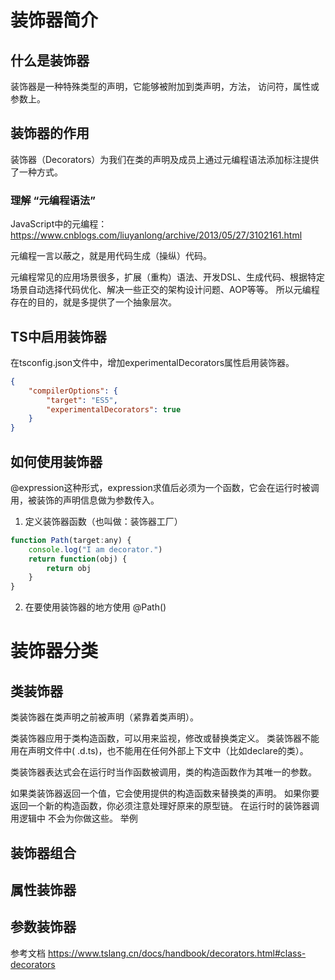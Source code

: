 # 装饰器简介
## 什么是装饰器
装饰器是一种特殊类型的声明，它能够被附加到类声明，方法， 访问符，属性或参数上。
## 装饰器的作用
装饰器（Decorators）为我们在类的声明及成员上通过元编程语法添加标注提供了一种方式。

### 理解 “元编程语法”
JavaScript中的元编程：https://www.cnblogs.com/liuyanlong/archive/2013/05/27/3102161.html

元编程一言以蔽之，就是用代码生成（操纵）代码。

元编程常见的应用场景很多，扩展（重构）语法、开发DSL、生成代码、根据特定场景自动选择代码优化、解决一些正交的架构设计问题、AOP等等。
所以元编程存在的目的，就是多提供了一个抽象层次。

## TS中启用装饰器
在tsconfig.json文件中，增加experimentalDecorators属性启用装饰器。
```json
{
    "compilerOptions": {
        "target": "ES5",
        "experimentalDecorators": true
    }
}
```
## 如何使用装饰器
@expression这种形式，expression求值后必须为一个函数，它会在运行时被调用，被装饰的声明信息做为参数传入。
1. 定义装饰器函数（也叫做：装饰器工厂）
```js
function Path(target:any) {
    console.log("I am decorator.")
    return function(obj) {
        return obj
    }
}
```
2. 在要使用装饰器的地方使用 @Path()
# 装饰器分类
## 类装饰器
类装饰器在类声明之前被声明（紧靠着类声明）。 

类装饰器应用于类构造函数，可以用来监视，修改或替换类定义。
类装饰器不能用在声明文件中( .d.ts)，也不能用在任何外部上下文中（比如declare的类）。

类装饰器表达式会在运行时当作函数被调用，类的构造函数作为其唯一的参数。

如果类装饰器返回一个值，它会使用提供的构造函数来替换类的声明。
如果你要返回一个新的构造函数，你必须注意处理好原来的原型链。 在运行时的装饰器调用逻辑中 不会为你做这些。
举例

## 装饰器组合
## 属性装饰器
## 参数装饰器

参考文档
https://www.tslang.cn/docs/handbook/decorators.html#class-decorators
